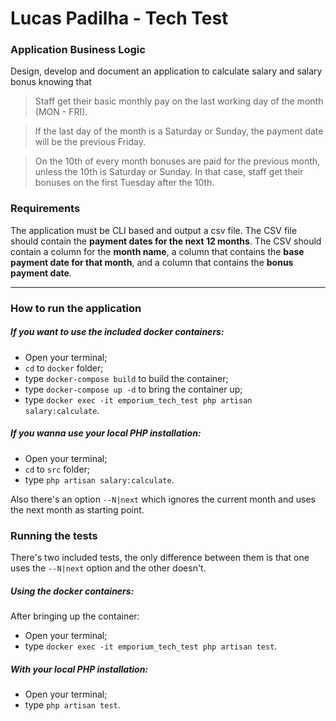 # Lucas Padilha - Tech Test

### Application Business Logic

Design, develop and document an application to calculate salary and salary bonus knowing that

> Staff get their basic monthly pay on the last working day of the month (MON - FRI).

> If the last day of the month is a Saturday or Sunday, the payment date will be the previous Friday.

> On the 10th of every month bonuses are paid for the previous month, unless the 10th is Saturday or Sunday. In that case, staff get their bonuses on the first Tuesday after the 10th.

### Requirements

The application must be CLI based and output a csv file.
The CSV file should contain the **payment dates for the next 12 months**. The CSV should contain a column for the **month name**, a column that contains the **base payment date for that month**, and a column that contains the **bonus payment date**.

---

### How to run the application

##### If you want to use the included docker containers:

- Open your terminal;
- `cd` to `docker` folder;
- type `docker-compose build` to build the container;
- type `docker-compose up -d` to bring the container up;
- type `docker exec -it emporium_tech_test php artisan salary:calculate`.

##### If you wanna use your local PHP installation:

- Open your terminal;
- `cd` to `src` folder;
- type `php artisan salary:calculate`.

Also there's an option `--N|next` which ignores the current month and uses the next month as starting point.

### Running the tests

There's two included tests, the only difference between them is that one uses the `--N|next` option and the other doesn't.

##### Using the docker containers:

After bringing up the container:
- Open your terminal;
- type `docker exec -it emporium_tech_test php artisan test`.

##### With your local PHP installation:

- Open your terminal;
- type `php artisan test`.
